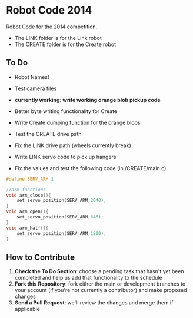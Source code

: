 # Robot Code 2014

Robot Code for the 2014 competition. 

- The LINK folder is for the Link robot
- The CREATE folder is for the Create robot

## To Do
* Robot Names!
* Test camera files
* **currently working: write working orange blob pickup code**
* Better byte writing functionality for Create
* Write Create dumping function for the orange blobs 
* Test the CREATE drive path
* Fix the LINK drive path (wheels currently break)
* Write LINK servo code to pick up hangers

* Fix the values and test the following code (in /CREATE/main.c)

```c
#define SERV_ARM 1

//arm functions
void arm_close(){
	set_servo_position(SERV_ARM,2040);
}
void arm_open(){
	set_servo_position(SERV_ARM,646);
}
void arm_half(){
	set_servo_position(SERV_ARM,1800);
}
```

## How to Contribute
1. **Check the To Do Section**: choose a pending task that hasn't yet been completed and help us add that functionality to the schedule
2. **Fork this Repository**: fork either the main or development branches to your account (if you're not currently a contributor) and make proposed changes
3. **Send a Pull Request**: we'll review the changes and merge them if applicable
